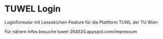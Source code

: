 # TUWEL Login
Loginformular mit Lesezeichen-Feature für die Plattform TUWL der TU Wien

Für nähere Infos besuche tuwel-264520.appspot.com/impressum
